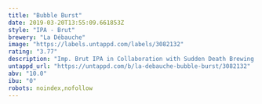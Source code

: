 ```yaml
---
title: "Bubble Burst"
date: 2019-03-20T13:55:09.661853Z
style: "IPA - Brut"
brewery: "La Débauche"
image: "https://labels.untappd.com/labels/3082132"
rating: "3.77"
description: "Imp. Brut IPA in Collaboration with Sudden Death Brewing. Hops: Citra, Mosaic and Nelson Sauvin"
untappd_url: "https://untappd.com/b/la-debauche-bubble-burst/3082132"
abv: "10.0"
ibu: "0"
robots: noindex,nofollow
---
```

